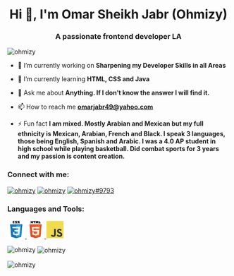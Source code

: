 <h1 align="center">Hi 👋, I'm Omar Sheikh Jabr (Ohmizy)</h1>
<h3 align="center">A passionate frontend developer LA</h3>

<p align="left"> <img src="https://komarev.com/ghpvc/?username=ohmizy&label=Profile%20views&color=0e75b6&style=flat" alt="ohmizy" /> </p>

- 🔭 I’m currently working on **Sharpening my Developer Skills in all Areas**

- 🌱 I’m currently learning **HTML, CSS and Java**

- 💬 Ask me about **Anything. If I don't know the answer I will find it.**

- 📫 How to reach me **omarjabr49@yahoo.com**

- ⚡ Fun fact **I am mixed. Mostly Arabian and Mexican but my full ethnicity is Mexican, Arabian, French and Black. I speak 3 languages, those being English, Spanish and Arabic. I was a 4.0 AP student in high school while playing basketball. Did combat sports for 3 years and my passion is content creation.**

<h3 align="left">Connect with me:</h3>
<p align="left">
<a href="https://instagram.com/ohmizy" target="blank"><img align="center" src="https://raw.githubusercontent.com/rahuldkjain/github-profile-readme-generator/master/src/images/icons/Social/instagram.svg" alt="ohmizy" height="30" width="40" /></a>
<a href="https://www.youtube.com/channel/UCq-oQK2fZ8n7SpUMjvolU3Q" target="blank"><img align="center" src="https://raw.githubusercontent.com/rahuldkjain/github-profile-readme-generator/master/src/images/icons/Social/youtube.svg" alt="ohmizy" height="30" width="40" /></a>
<a href="https://discord.gg/ohmizy#9793" target="blank"><img align="center" src="https://raw.githubusercontent.com/rahuldkjain/github-profile-readme-generator/master/src/images/icons/Social/discord.svg" alt="ohmizy#9793" height="30" width="40" /></a>
</p>

<h3 align="left">Languages and Tools:</h3>
<p align="left"> <a href="https://www.w3schools.com/css/" target="_blank" rel="noreferrer"> <img src="https://raw.githubusercontent.com/devicons/devicon/master/icons/css3/css3-original-wordmark.svg" alt="css3" width="40" height="40"/> </a> <a href="https://www.w3.org/html/" target="_blank" rel="noreferrer"> <img src="https://raw.githubusercontent.com/devicons/devicon/master/icons/html5/html5-original-wordmark.svg" alt="html5" width="40" height="40"/> </a> <a href="https://developer.mozilla.org/en-US/docs/Web/JavaScript" target="_blank" rel="noreferrer"> <img src="https://raw.githubusercontent.com/devicons/devicon/master/icons/javascript/javascript-original.svg" alt="javascript" width="40" height="40"/> </a> </p>

<p><img align="left" src="https://github-readme-stats.vercel.app/api/top-langs?username=ohmizy&show_icons=true&locale=en&layout=compact" alt="ohmizy" /></p>

<p>&nbsp;<img align="center" src="https://github-readme-stats.vercel.app/api?username=ohmizy&show_icons=true&locale=en" alt="ohmizy" /></p>

<p><img align="center" src="https://github-readme-streak-stats.herokuapp.com/?user=ohmizy&" alt="ohmizy" /></p>
